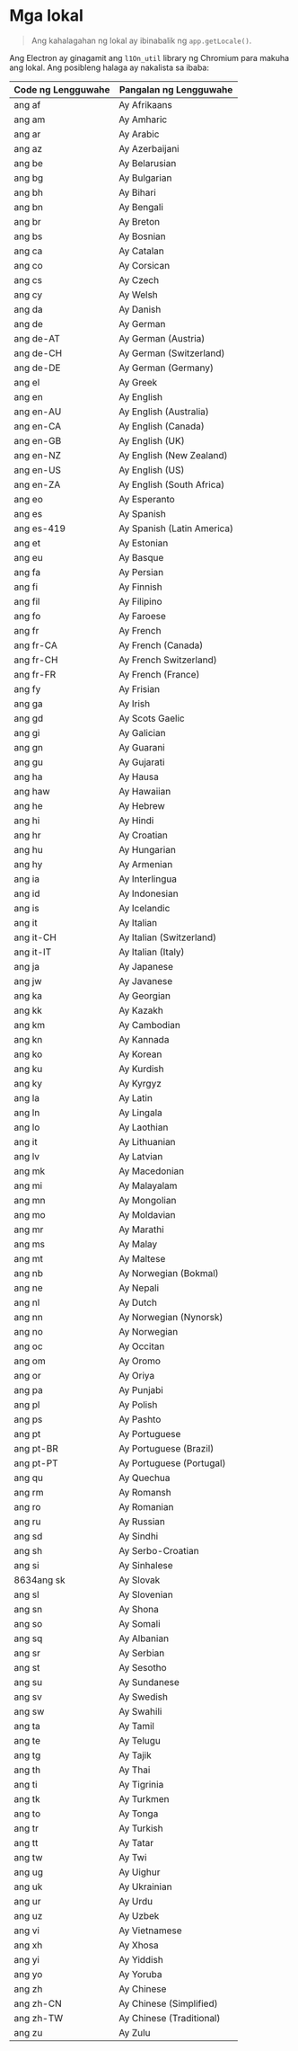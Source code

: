 # Mga lokal

> Ang kahalagahan ng lokal ay ibinabalik ng `app.getLocale()`.

Ang Electron ay ginagamit ang `l1On_util` library ng Chromium para makuha ang lokal. Ang posibleng halaga ay nakalista sa ibaba:

| Code ng Lengguwahe | Pangalan ng Lengguwahe     |
| ------------------ | -------------------------- |
| ang af             | Ay Afrikaans               |
| ang am             | Ay Amharic                 |
| ang ar             | Ay Arabic                  |
| ang az             | Ay Azerbaijani             |
| ang be             | Ay Belarusian              |
| ang bg             | Ay Bulgarian               |
| ang bh             | Ay Bihari                  |
| ang bn             | Ay Bengali                 |
| ang br             | Ay Breton                  |
| ang bs             | Ay Bosnian                 |
| ang ca             | Ay Catalan                 |
| ang co             | Ay Corsican                |
| ang cs             | Ay Czech                   |
| ang cy             | Ay Welsh                   |
| ang da             | Ay Danish                  |
| ang de             | Ay German                  |
| ang de-AT          | Ay German (Austria)        |
| ang de-CH          | Ay German (Switzerland)    |
| ang de-DE          | Ay German (Germany)        |
| ang el             | Ay Greek                   |
| ang en             | Ay English                 |
| ang en-AU          | Ay English (Australia)     |
| ang en-CA          | Ay English (Canada)        |
| ang en-GB          | Ay English (UK)            |
| ang en-NZ          | Ay English (New Zealand)   |
| ang en-US          | Ay English (US)            |
| ang en-ZA          | Ay English (South Africa)  |
| ang eo             | Ay Esperanto               |
| ang es             | Ay Spanish                 |
| ang es-419         | Ay Spanish (Latin America) |
| ang et             | Ay Estonian                |
| ang eu             | Ay Basque                  |
| ang fa             | Ay Persian                 |
| ang fi             | Ay Finnish                 |
| ang fil            | Ay Filipino                |
| ang fo             | Ay Faroese                 |
| ang fr             | Ay French                  |
| ang fr-CA          | Ay French (Canada)         |
| ang fr-CH          | Ay French Switzerland)     |
| ang fr-FR          | Ay French (France)         |
| ang fy             | Ay Frisian                 |
| ang ga             | Ay Irish                   |
| ang gd             | Ay Scots Gaelic            |
| ang gi             | Ay Galician                |
| ang gn             | Ay Guarani                 |
| ang gu             | Ay Gujarati                |
| ang ha             | Ay Hausa                   |
| ang haw            | Ay Hawaiian                |
| ang he             | Ay Hebrew                  |
| ang hi             | Ay Hindi                   |
| ang hr             | Ay Croatian                |
| ang hu             | Ay Hungarian               |
| ang hy             | Ay Armenian                |
| ang ia             | Ay Interlingua             |
| ang id             | Ay Indonesian              |
| ang is             | Ay Icelandic               |
| ang it             | Ay Italian                 |
| ang it-CH          | Ay Italian (Switzerland)   |
| ang it-IT          | Ay Italian (Italy)         |
| ang ja             | Ay Japanese                |
| ang jw             | Ay Javanese                |
| ang ka             | Ay Georgian                |
| ang kk             | Ay Kazakh                  |
| ang km             | Ay Cambodian               |
| ang kn             | Ay Kannada                 |
| ang ko             | Ay Korean                  |
| ang ku             | Ay Kurdish                 |
| ang ky             | Ay Kyrgyz                  |
| ang la             | Ay Latin                   |
| ang ln             | Ay Lingala                 |
| ang lo             | Ay Laothian                |
| ang it             | Ay Lithuanian              |
| ang lv             | Ay Latvian                 |
| ang mk             | Ay Macedonian              |
| ang mi             | Ay Malayalam               |
| ang mn             | Ay Mongolian               |
| ang mo             | Ay Moldavian               |
| ang mr             | Ay Marathi                 |
| ang ms             | Ay Malay                   |
| ang mt             | Ay Maltese                 |
| ang nb             | Ay Norwegian (Bokmal)      |
| ang ne             | Ay Nepali                  |
| ang nl             | Ay Dutch                   |
| ang nn             | Ay Norwegian (Nynorsk)     |
| ang no             | Ay Norwegian               |
| ang oc             | Ay Occitan                 |
| ang om             | Ay Oromo                   |
| ang or             | Ay Oriya                   |
| ang pa             | Ay Punjabi                 |
| ang pl             | Ay Polish                  |
| ang ps             | Ay Pashto                  |
| ang pt             | Ay Portuguese              |
| ang pt-BR          | Ay Portuguese (Brazil)     |
| ang pt-PT          | Ay Portuguese (Portugal)   |
| ang qu             | Ay Quechua                 |
| ang rm             | Ay Romansh                 |
| ang ro             | Ay Romanian                |
| ang ru             | Ay Russian                 |
| ang sd             | Ay Sindhi                  |
| ang sh             | Ay Serbo-Croatian          |
| ang si             | Ay Sinhalese               |
| 8634ang sk         | Ay Slovak                  |
| ang sl             | Ay Slovenian               |
| ang sn             | Ay Shona                   |
| ang so             | Ay Somali                  |
| ang sq             | Ay Albanian                |
| ang sr             | Ay Serbian                 |
| ang st             | Ay Sesotho                 |
| ang su             | Ay Sundanese               |
| ang sv             | Ay Swedish                 |
| ang sw             | Ay Swahili                 |
| ang ta             | Ay Tamil                   |
| ang te             | Ay Telugu                  |
| ang tg             | Ay Tajik                   |
| ang th             | Ay Thai                    |
| ang ti             | Ay Tigrinia                |
| ang tk             | Ay Turkmen                 |
| ang to             | Ay Tonga                   |
| ang tr             | Ay Turkish                 |
| ang tt             | Ay Tatar                   |
| ang tw             | Ay Twi                     |
| ang ug             | Ay Uighur                  |
| ang uk             | Ay Ukrainian               |
| ang ur             | Ay Urdu                    |
| ang uz             | Ay Uzbek                   |
| ang vi             | Ay Vietnamese              |
| ang xh             | Ay Xhosa                   |
| ang yi             | Ay Yiddish                 |
| ang yo             | Ay Yoruba                  |
| ang zh             | Ay Chinese                 |
| ang zh-CN          | Ay Chinese (Simplified)    |
| ang zh-TW          | Ay Chinese (Traditional)   |
| ang zu             | Ay Zulu                    |